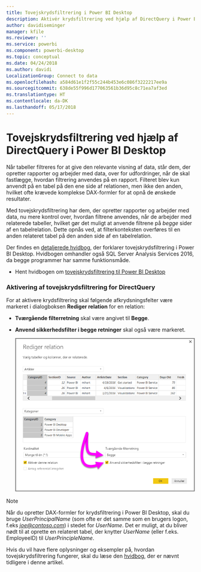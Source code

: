```yaml
---
title: Tovejskrydsfiltrering i Power BI Desktop
description: Aktivér krydsfiltrering ved hjælp af DirectQuery i Power BI Desktop
author: davidiseminger
manager: kfile
ms.reviewer: ''
ms.service: powerbi
ms.component: powerbi-desktop
ms.topic: conceptual
ms.date: 04/24/2018
ms.author: davidi
LocalizationGroup: Connect to data
ms.openlocfilehash: a584d61e1f2f55c244b453e6c086f3222217ee9a
ms.sourcegitcommit: 638de55f996d177063561b36d95c8c71ea7af3ed
ms.translationtype: HT
ms.contentlocale: da-DK
ms.lasthandoff: 05/17/2018
---
```

# <a name="bidirectional-cross-filtering-using-directquery-in-power-bi-desktop"></a>Tovejskrydsfiltrering ved hjælp af DirectQuery i Power BI Desktop

Når tabeller filtreres for at give den relevante visning af data, står dem, der opretter rapporter og arbejder med data, over for udfordringer, når de skal fastlægge, hvordan filtrering anvendes på en rapport. Filteret blev kun anvendt på en tabel på den ene side af relationen, men ikke den anden, hvilket ofte krævede komplekse DAX-formler for at opnå de ønskede resultater.

Med tovejskrydsfiltrering har dem, der opretter rapporter og arbejder med data, nu mere kontrol over, hvordan filtrene anvendes, når de arbejder med relaterede tabeller, hvilket gør det muligt at anvende filtrene på *begge* sider af en tabelrelation. Dette opnås ved, at filterkonteksten overføres til en anden relateret tabel på den anden side af en tabelrelation.

Der findes en [detaljerede hvidbog](http://download.microsoft.com/download/2/7/8/2782DF95-3E0D-40CD-BFC8-749A2882E109/Bidirectional%20cross-filtering%20in%20Analysis%20Services%202016%20and%20Power%20BI.docx), der forklarer tovejskrydsfiltrering i Power BI Desktop. Hvidbogen omhandler også SQL Server Analysis Services 2016, da begge programmer har samme funktionsmåde.

* Hent hvidbogen om [tovejskrydsfiltrering til Power BI Desktop](http://download.microsoft.com/download/2/7/8/2782DF95-3E0D-40CD-BFC8-749A2882E109/Bidirectional%20cross-filtering%20in%20Analysis%20Services%202016%20and%20Power%20BI.docx)

### <a name="enabling-bidirectional-cross-filtering-for-directquery"></a>Aktivering af tovejskrydsfiltrering for DirectQuery

For at aktivere krydsfiltrering skal følgende afkrydsningsfelter være markeret i dialogboksen **Rediger relation** for en relation:

* **Tværgående filterretning** skal være angivet til **Begge**.
* **Anvend sikkerhedsfilter i begge retninger** skal også være markeret.
  
  ![](media/desktop-bidirectional-filtering/bidirectional-filtering_2.png)

> [!NOTE]
> Når du opretter DAX-formler for krydsfiltrering i Power BI Desktop, skal du bruge *UserPrincipalName* (som ofte er det samme som en brugers logon, f.eks *joe@contoso.com*) i stedet for *UserName*. Det er muligt, at du bliver nødt til at oprette en relateret tabel, der knytter *UserName* (eller f.eks. EmployeeID) til *UserPrincipleName*.
> 
> 

Hvis du vil have flere oplysninger og eksempler på, hvordan tovejskrydsfiltrering fungerer, skal du læse den [hvidbog](http://download.microsoft.com/download/2/7/8/2782DF95-3E0D-40CD-BFC8-749A2882E109/Bidirectional%20cross-filtering%20in%20Analysis%20Services%202016%20and%20Power%20BI.docx), der er nævnt tidligere i denne artikel.

